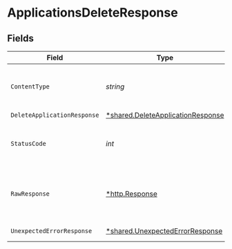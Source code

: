 # ApplicationsDeleteResponse


## Fields

| Field                                                                                        | Type                                                                                         | Required                                                                                     | Description                                                                                  |
| -------------------------------------------------------------------------------------------- | -------------------------------------------------------------------------------------------- | -------------------------------------------------------------------------------------------- | -------------------------------------------------------------------------------------------- |
| `ContentType`                                                                                | *string*                                                                                     | :heavy_check_mark:                                                                           | HTTP response content type for this operation                                                |
| `DeleteApplicationResponse`                                                                  | [*shared.DeleteApplicationResponse](../../../pkg/models/shared/deleteapplicationresponse.md) | :heavy_minus_sign:                                                                           | Applications                                                                                 |
| `StatusCode`                                                                                 | *int*                                                                                        | :heavy_check_mark:                                                                           | HTTP response status code for this operation                                                 |
| `RawResponse`                                                                                | [*http.Response](https://pkg.go.dev/net/http#Response)                                       | :heavy_check_mark:                                                                           | Raw HTTP response; suitable for custom response parsing                                      |
| `UnexpectedErrorResponse`                                                                    | [*shared.UnexpectedErrorResponse](../../../pkg/models/shared/unexpectederrorresponse.md)     | :heavy_minus_sign:                                                                           | Unexpected error                                                                             |